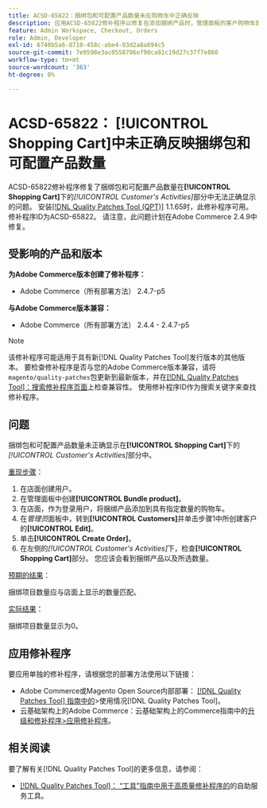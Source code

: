 ```yaml
---
title: ACSD-65822：捆绑包和可配置产品数量未在购物车中正确反映
description: 应用ACSD-65822修补程序以修复在添加捆绑产品时，管理面板的客户购物车部分中的数量显示为0的Adobe Commerce问题。
feature: Admin Workspace, Checkout, Orders
role: Admin, Developer
exl-id: 6740b5a6-8710-458c-abe4-03d2a8a694c5
source-git-commit: 7e9598e3ac0558706ef98ca81c19d27c37f7e860
workflow-type: tm+mt
source-wordcount: '363'
ht-degree: 0%

---
```


# ACSD-65822： [!UICONTROL Shopping Cart]中未正确反映捆绑包和可配置产品数量

ACSD-65822修补程序修复了捆绑包和可配置产品数量在&#x200B;**[!UICONTROL Shopping Cart]**&#x200B;下的&#x200B;*[!UICONTROL Customer's Activities]*&#x200B;部分中无法正确显示的问题。 安装[[!DNL Quality Patches Tool (QPT)]](/help/tools/quality-patches-tool/quality-patches-tool-to-self-serve-quality-patches.md) 1.1.65时，此修补程序可用。 修补程序ID为ACSD-65822。 请注意，此问题计划在Adobe Commerce 2.4.9中修复。

## 受影响的产品和版本

**为Adobe Commerce版本创建了修补程序：**

* Adobe Commerce（所有部署方法） 2.4.7-p5

**与Adobe Commerce版本兼容：**

* Adobe Commerce（所有部署方法） 2.4.4 - 2.4.7-p5

>[!NOTE]
>
>该修补程序可能适用于具有新[!DNL Quality Patches Tool]发行版本的其他版本。 要检查修补程序是否与您的Adobe Commerce版本兼容，请将`magento/quality-patches`包更新到最新版本，并在[[!DNL Quality Patches Tool]：搜索修补程序页面](https://experienceleague.adobe.com/tools/commerce-quality-patches/index.html)上检查兼容性。 使用修补程序ID作为搜索关键字来查找修补程序。

## 问题

捆绑包和可配置产品数量未正确显示在&#x200B;**[!UICONTROL Shopping Cart]**&#x200B;下的&#x200B;*[!UICONTROL Customer's Activities]*&#x200B;部分中。

<u>重现步骤</u>：

1. 在店面创建用户。
2. 在管理面板中创建&#x200B;**[!UICONTROL Bundle product]**。
3. 在店面，作为登录用户，将捆绑产品添加到具有指定数量的购物车。
4. 在&#x200B;*管理员*&#x200B;面板中，转到&#x200B;**[!UICONTROL Customers]**&#x200B;并单击步骤1中所创建客户的&#x200B;**[!UICONTROL Edit]**。
5. 单击&#x200B;**[!UICONTROL Create Order]**。
6. 在左侧的&#x200B;*[!UICONTROL Customer's Activities]*&#x200B;下，检查&#x200B;**[!UICONTROL Shopping Cart]**&#x200B;部分。 您应该会看到捆绑产品以及所选数量。

<u>预期的结果</u>：

捆绑项目数量应与店面上显示的数量匹配。

<u>实际结果</u>：

捆绑项目数量显示为0。

## 应用修补程序

要应用单独的修补程序，请根据您的部署方法使用以下链接：

* Adobe Commerce或Magento Open Source内部部署： [[!DNL Quality Patches Tool] 指南中的](/help/tools/quality-patches-tool/usage.md)>使用情况[!DNL Quality Patches Tool]。
* 云基础架构上的Adobe Commerce：云基础架构上的Commerce指南中的[升级和修补程序>应用修补程序](https://experienceleague.adobe.com/docs/commerce-cloud-service/user-guide/develop/upgrade/apply-patches.html)。

## 相关阅读

要了解有关[!DNL Quality Patches Tool]的更多信息，请参阅：

* [[!DNL Quality Patches Tool]： “工具”指南中用于高质量修补程序的](/help/tools/quality-patches-tool/quality-patches-tool-to-self-serve-quality-patches.md)的自助服务工具。
